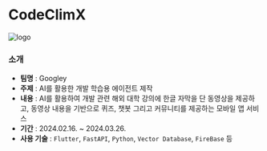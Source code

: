 # CodeClimX
![logo](https://github.com/AIX-Googley/.github/assets/114536581/c7cc4d4b-9952-46bb-be07-60e8ca20dfa8)

### 소개

- **팀명** : Googley
- **주제** : AI를 활용한 개발 학습용 에이전트 제작
- **내용** : AI를 활용하여 개발 관련 해외 대학 강의에 한글 자막을 단 동영상을 제공하고, 동영상 내용을 기반으로 퀴즈, 챗봇 그리고 커뮤니티를 제공하는 모바일 앱 서비스
- **기간** : 2024.02.16. ~ 2024.03.26.
- **사용 기술** : `Flutter`, `FastAPI`, `Python`, `Vector Database`, `FireBase` 등

